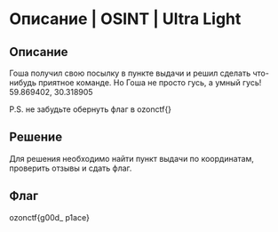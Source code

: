 # Описание | OSINT | Ultra Light

## Описание
Гоша получил свою посылку в пункте выдачи и решил сделать что-нибудь приятное команде. Но Гоша не просто гусь, а умный гусь! 59.869402, 30.318905

P.S. не забудьте обернуть флаг в ozonctf{}

## Решение
Для решения необходимо найти пункт выдачи по координатам, проверить отзывы и сдать флаг.

## Флаг
 ozonctf{g00d_ p1ace}
